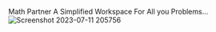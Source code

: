 Math Partner A Simplified Workspace For All you Problems...
![Screenshot 2023-07-11 205756](https://github.com/JishnuJsm/Maths-Partner---Javascript-Project---s218np8lws6e/assets/85431819/f12fdfff-dcb5-4011-9718-4070e4673eb7)
